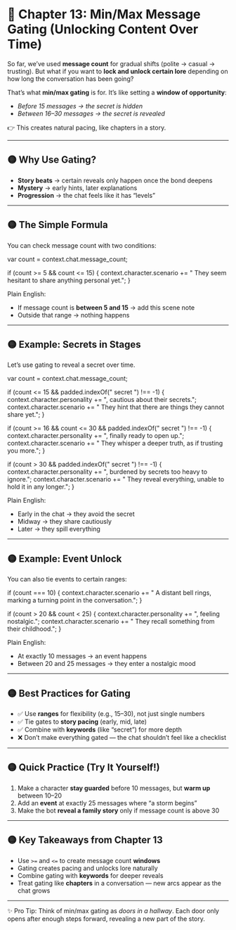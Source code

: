 # 📘 Chapter 13: Min/Max Message Gating (Unlocking Content Over Time)

So far, we’ve used **message count** for gradual shifts (polite → casual → trusting). But what if you want to **lock and unlock certain lore** depending on how long the conversation has been going?

That’s what **min/max gating** is for. It’s like setting a **window of opportunity**:

* *Before 15 messages → the secret is hidden*
* *Between 16–30 messages → the secret is revealed*

👉 This creates natural pacing, like chapters in a story.

---

## 🟡 Why Use Gating?

* **Story beats** → certain reveals only happen once the bond deepens
* **Mystery** → early hints, later explanations
* **Progression** → the chat feels like it has “levels”

---

## 🟡 The Simple Formula

You can check message count with two conditions:

var count = context.chat.message\_count;

if (count >= 5 && count <= 15) {
context.character.scenario += " They seem hesitant to share anything personal yet.";
}

Plain English:

* If message count is **between 5 and 15** → add this scene note
* Outside that range → nothing happens

---

## 🟡 Example: Secrets in Stages

Let’s use gating to reveal a secret over time.

var count = context.chat.message\_count;

if (count <= 15 && padded.indexOf(" secret ") !== -1) {
context.character.personality += ", cautious about their secrets.";
context.character.scenario += " They hint that there are things they cannot share yet.";
}

if (count >= 16 && count <= 30 && padded.indexOf(" secret ") !== -1) {
context.character.personality += ", finally ready to open up.";
context.character.scenario += " They whisper a deeper truth, as if trusting you more.";
}

if (count > 30 && padded.indexOf(" secret ") !== -1) {
context.character.personality += ", burdened by secrets too heavy to ignore.";
context.character.scenario += " They reveal everything, unable to hold it in any longer.";
}

Plain English:

* Early in the chat → they avoid the secret
* Midway → they share cautiously
* Later → they spill everything

---

## 🟡 Example: Event Unlock

You can also tie events to certain ranges:

if (count === 10) {
context.character.scenario += " A distant bell rings, marking a turning point in the conversation.";
}

if (count > 20 && count < 25) {
context.character.personality += ", feeling nostalgic.";
context.character.scenario += " They recall something from their childhood.";
}

Plain English:

* At exactly 10 messages → an event happens
* Between 20 and 25 messages → they enter a nostalgic mood

---

## 🟡 Best Practices for Gating

* ✅ Use **ranges** for flexibility (e.g., 15–30), not just single numbers
* ✅ Tie gates to **story pacing** (early, mid, late)
* ✅ Combine with **keywords** (like “secret”) for more depth
* ❌ Don’t make everything gated — the chat shouldn’t feel like a checklist

---

## 🟡 Quick Practice (Try It Yourself!)

1. Make a character **stay guarded** before 10 messages, but **warm up** between 10–20
2. Add an **event** at exactly 25 messages where “a storm begins”
3. Make the bot **reveal a family story** only if message count is above 30

---

## 🟡 Key Takeaways from Chapter 13

* Use `>=` and `<=` to create message count **windows**
* Gating creates pacing and unlocks lore naturally
* Combine gating with **keywords** for deeper reveals
* Treat gating like **chapters** in a conversation — new arcs appear as the chat grows

---

✨ Pro Tip: Think of min/max gating as *doors in a hallway*. Each door only opens after enough steps forward, revealing a new part of the story.
